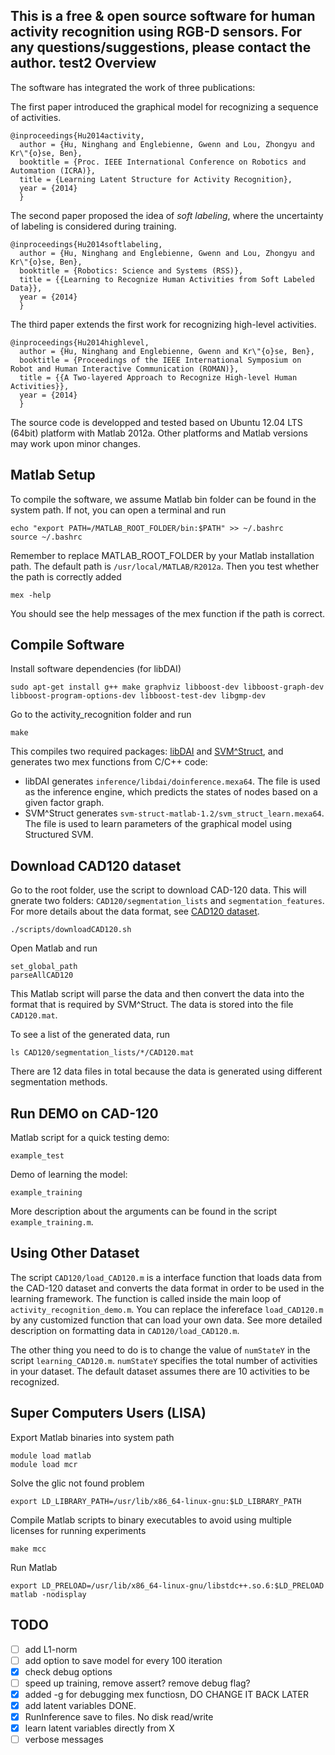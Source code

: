 This is a free & open source software for human activity recognition using RGB-D sensors. For any questions/suggestions, please contact the author.
test2
Overview
--------

The software has integrated the work of three publications:

The first paper introduced the graphical model for recognizing a sequence of activities.

    @inproceedings{Hu2014activity,
      author = {Hu, Ninghang and Englebienne, Gwenn and Lou, Zhongyu and Kr\"{o}se, Ben},
      booktitle = {Proc. IEEE International Conference on Robotics and Automation (ICRA)},
      title = {Learning Latent Structure for Activity Recognition},
      year = {2014}
      }

The second paper proposed the idea of *soft labeling*, where the uncertainty of labeling is considered during training.

    @inproceedings{Hu2014softlabeling,
      author = {Hu, Ninghang and Englebienne, Gwenn and Lou, Zhongyu and Kr\"{o}se, Ben},
      booktitle = {Robotics: Science and Systems (RSS)},
      title = {{Learning to Recognize Human Activities from Soft Labeled Data}},
      year = {2014}
      }

The third paper extends the first work for recognizing high-level activities.

    @inproceedings{Hu2014highlevel,
      author = {Hu, Ninghang and Englebienne, Gwenn and Kr\"{o}se, Ben},
      booktitle = {Proceedings of the IEEE International Symposium on Robot and Human Interactive Communication (ROMAN)},
      title = {{A Two-layered Approach to Recognize High-level Human Activities}},
      year = {2014}
      }

The source code is developped and tested based on Ubuntu 12.04 LTS (64bit) platform with Matlab 2012a. Other platforms and Matlab versions may work upon minor changes.


Matlab Setup
------------

To compile the software, we assume Matlab bin folder can be found in the system path. If not, you can open a terminal and run

    echo "export PATH=/MATLAB_ROOT_FOLDER/bin:$PATH" >> ~/.bashrc
    source ~/.bashrc

Remember to replace MATLAB\_ROOT\_FOLDER by your Matlab installation path. The default path is `/usr/local/MATLAB/R2012a`. Then you test whether the path is correctly added

    mex -help

You should see the help messages of the mex function if the path is correct.


Compile Software
----------------

Install software dependencies (for libDAI)

    sudo apt-get install g++ make graphviz libboost-dev libboost-graph-dev libboost-program-options-dev libboost-test-dev libgmp-dev

Go to the activity_recognition folder and run

    make

This compiles two required packages: [libDAI](http://staff.science.uva.nl/~jmooij1/libDAI/) and [SVM^Struct](http://www.robots.ox.ac.uk/~vedaldi/code/svm-struct-matlab.html), and generates two mex functions from C/C++ code:

* libDAI generates `inference/libdai/doinference.mexa64`. The file is used as the inference engine, which predicts the states of nodes based on a given factor graph.
* SVM^Struct generates `svm-struct-matlab-1.2/svm_struct_learn.mexa64`. The file is used to learn parameters of the graphical model using Structured SVM.


Download CAD120 dataset
-----------------------

Go to the root folder, use the script to download CAD-120 data. This will gnerate two folders: `CAD120/segmentation_lists` and `segmentation_features`. For more details about the data format, see [CAD120 dataset](http://pr.cs.cornell.edu/humanactivities/data.php).

    ./scripts/downloadCAD120.sh

Open Matlab and run

    set_global_path
    parseAllCAD120

This Matlab script will parse the data and then convert the data into the format that is required by SVM^Struct. The data is stored into the file `CAD120.mat`.

To see a list of the generated data, run

    ls CAD120/segmentation_lists/*/CAD120.mat

There are 12 data files in total because the data is generated using different segmentation methods.


Run DEMO on CAD-120
-------------------

Matlab script for a quick testing demo:

    example_test

Demo of learning the model:

    example_training

More description about the arguments can be found in the script `example_training.m`.


Using Other Dataset
-------------------

The script `CAD120/load_CAD120.m` is a interface function that loads data from the CAD-120 dataset and converts the data format in order to be used in the learning framework. The function is called inside the main loop of `activity_recognition_demo.m`. You can replace the infereface `load_CAD120.m` by any customized function that can load your own data. See more detailed description on formatting data in `CAD120/load_CAD120.m`.

The other thing you need to do is to change the value of `numStateY` in the script `learning_CAD120.m`. `numStateY` specifies the total number of activities in your dataset. The default dataset assumes there are 10 activities to be recognized.


Super Computers Users (LISA)
----------------------------

Export Matlab binaries into system path

    module load matlab
    module load mcr

Solve the glic not found problem

    export LD_LIBRARY_PATH=/usr/lib/x86_64-linux-gnu:$LD_LIBRARY_PATH

Compile Matlab scripts to binary executables to avoid using multiple licenses for running experiments

    make mcc

Run Matlab

    export LD_PRELOAD=/usr/lib/x86_64-linux-gnu/libstdc++.so.6:$LD_PRELOAD
    matlab -nodisplay



TODO
----
- [ ] add L1-norm
- [ ] add option to save model for every 100 iteration
- [x] check debug options
- [ ] speed up training, remove assert? remove debug flag?
- [x] added -g for debugging mex functiosn, DO CHANGE IT BACK LATER
- [x] add latent variables DONE.
- [x] RunInference save to files. No disk read/write
- [x] learn latent variables directly from X
- [ ] verbose messages
